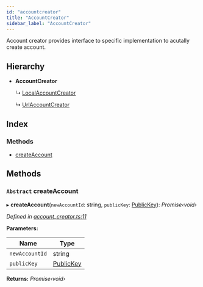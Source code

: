 ```yaml
---
id: "accountcreator"
title: "AccountCreator"
sidebar_label: "AccountCreator"
---
```


Account creator provides interface to specific implementation to acutally create account.

## Hierarchy

* **AccountCreator**

  ↳ [LocalAccountCreator](localaccountcreator.md)

  ↳ [UrlAccountCreator](urlaccountcreator.md)

## Index

### Methods

* [createAccount](accountcreator.md#abstract-createaccount)

## Methods

### `Abstract` createAccount

▸ **createAccount**(`newAccountId`: string, `publicKey`: [PublicKey](publickey.md)): *Promise‹void›*

*Defined in [account_creator.ts:11](https://github.com/near/near-api-js/blob/88ad17d/src.ts/account_creator.ts#L11)*

**Parameters:**

Name | Type |
------ | ------ |
`newAccountId` | string |
`publicKey` | [PublicKey](publickey.md) |

**Returns:** *Promise‹void›*
